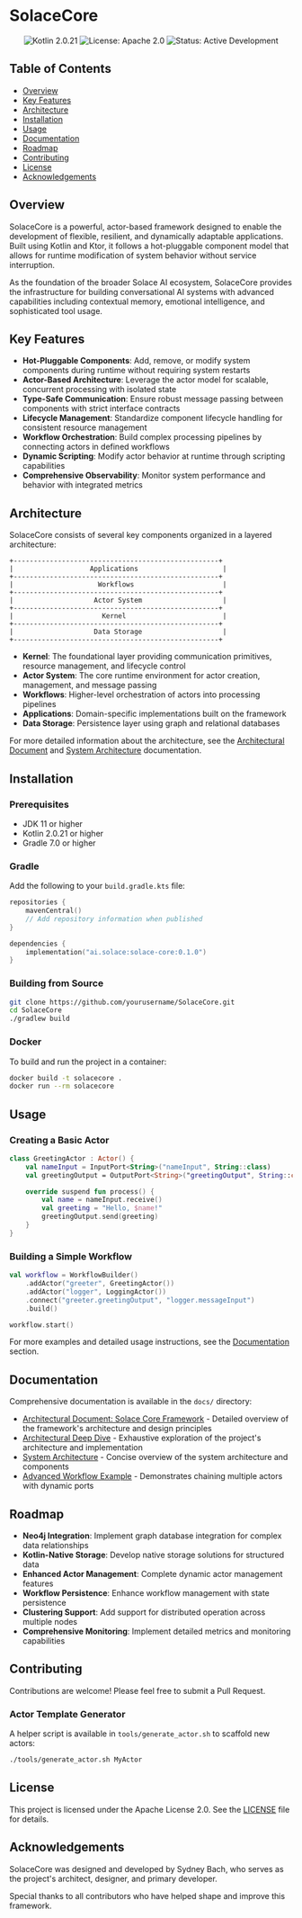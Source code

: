 # SolaceCore

<div align="center">
  <img src="https://img.shields.io/badge/kotlin-2.0.21-blue.svg" alt="Kotlin 2.0.21">
  <img src="https://img.shields.io/badge/license-Apache%202.0-green.svg" alt="License: Apache 2.0">
  <img src="https://img.shields.io/badge/status-active%20development-brightgreen.svg" alt="Status: Active Development">
</div>

## Table of Contents

- [Overview](#overview)
- [Key Features](#key-features)
- [Architecture](#architecture)
- [Installation](#installation)
- [Usage](#usage)
- [Documentation](#documentation)
- [Roadmap](#roadmap)
- [Contributing](#contributing)
- [License](#license)
- [Acknowledgements](#acknowledgements)

## Overview

SolaceCore is a powerful, actor-based framework designed to enable the development of flexible, resilient, and dynamically adaptable applications. Built using Kotlin and Ktor, it follows a hot-pluggable component model that allows for runtime modification of system behavior without service interruption.

As the foundation of the broader Solace AI ecosystem, SolaceCore provides the infrastructure for building conversational AI systems with advanced capabilities including contextual memory, emotional intelligence, and sophisticated tool usage.

## Key Features

- **Hot-Pluggable Components**: Add, remove, or modify system components during runtime without requiring system restarts
- **Actor-Based Architecture**: Leverage the actor model for scalable, concurrent processing with isolated state
- **Type-Safe Communication**: Ensure robust message passing between components with strict interface contracts
- **Lifecycle Management**: Standardize component lifecycle handling for consistent resource management
- **Workflow Orchestration**: Build complex processing pipelines by connecting actors in defined workflows
- **Dynamic Scripting**: Modify actor behavior at runtime through scripting capabilities
- **Comprehensive Observability**: Monitor system performance and behavior with integrated metrics

## Architecture

SolaceCore consists of several key components organized in a layered architecture:

```
+---------------------------------------------------+
|                   Applications                     |
+---------------------------------------------------+
|                     Workflows                      |
+---------------------------------------------------+
|                    Actor System                    |
+---------------------------------------------------+
|                      Kernel                        |
+---------------------------------------------------+
|                    Data Storage                    |
+---------------------------------------------------+
```

- **Kernel**: The foundational layer providing communication primitives, resource management, and lifecycle control
- **Actor System**: The core runtime environment for actor creation, management, and message passing
- **Workflows**: Higher-level orchestration of actors into processing pipelines
- **Applications**: Domain-specific implementations built on the framework
- **Data Storage**: Persistence layer using graph and relational databases

For more detailed information about the architecture, see the [Architectural Document](docs/Architectural_Document_Solace_Core_Framework.md) and [System Architecture](docs/components/kernel/system_architecture.md) documentation.


## Installation

### Prerequisites

- JDK 11 or higher
- Kotlin 2.0.21 or higher
- Gradle 7.0 or higher

### Gradle

Add the following to your `build.gradle.kts` file:

```kotlin
repositories {
    mavenCentral()
    // Add repository information when published
}

dependencies {
    implementation("ai.solace:solace-core:0.1.0")
}
```

### Building from Source

```bash
git clone https://github.com/yourusername/SolaceCore.git
cd SolaceCore
./gradlew build
```
### Docker
To build and run the project in a container:
```bash
docker build -t solacecore .
docker run --rm solacecore
```

## Usage

### Creating a Basic Actor

```kotlin
class GreetingActor : Actor() {
    val nameInput = InputPort<String>("nameInput", String::class)
    val greetingOutput = OutputPort<String>("greetingOutput", String::class)

    override suspend fun process() {
        val name = nameInput.receive()
        val greeting = "Hello, $name!"
        greetingOutput.send(greeting)
    }
}
```

### Building a Simple Workflow

```kotlin
val workflow = WorkflowBuilder()
    .addActor("greeter", GreetingActor())
    .addActor("logger", LoggingActor())
    .connect("greeter.greetingOutput", "logger.messageInput")
    .build()

workflow.start()
```

For more examples and detailed usage instructions, see the [Documentation](#documentation) section.

## Documentation

Comprehensive documentation is available in the `docs/` directory:

- [Architectural Document: Solace Core Framework](docs/Architectural_Document_Solace_Core_Framework.md) - Detailed overview of the framework's architecture and design principles
- [Architectural Deep Dive](docs/Architectural_Deepdive.md) - Exhaustive exploration of the project's architecture and implementation
- [System Architecture](docs/components/kernel/system_architecture.md) - Concise overview of the system architecture and components
- [Advanced Workflow Example](docs/examples/advanced_workflow_example.md) - Demonstrates chaining multiple actors with dynamic ports


## Roadmap

- **Neo4j Integration**: Implement graph database integration for complex data relationships
- **Kotlin-Native Storage**: Develop native storage solutions for structured data
- **Enhanced Actor Management**: Complete dynamic actor management features
- **Workflow Persistence**: Enhance workflow management with state persistence
- **Clustering Support**: Add support for distributed operation across multiple nodes
- **Comprehensive Monitoring**: Implement detailed metrics and monitoring capabilities

## Contributing

Contributions are welcome! Please feel free to submit a Pull Request.

### Actor Template Generator
A helper script is available in `tools/generate_actor.sh` to scaffold new actors:
```bash
./tools/generate_actor.sh MyActor
```

## License

This project is licensed under the Apache License 2.0. See the [LICENSE](LICENSE) file for details.

## Acknowledgements

SolaceCore was designed and developed by Sydney Bach, who serves as the project's architect, designer, and primary developer.

Special thanks to all contributors who have helped shape and improve this framework.
